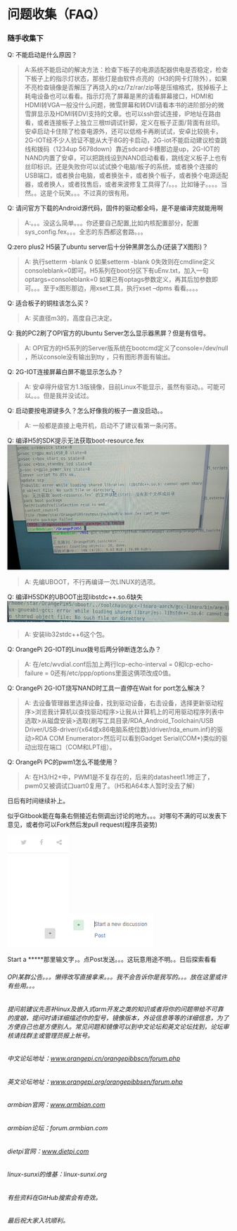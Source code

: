 # 问题收集（FAQ）

### 随手收集下

Q: 不能启动是什么原因？

> A:系统不能启动的解决方法：检查下板子的电源适配器供电是否稳定，检查下板子上的指示灯状态，那些灯是由软件点亮的（H3的网卡灯除外），如果不亮检查镜像是否解压了再烧入的xz/7z/rar/zip等是压缩格式，拔掉板子上耗电设备也可以看看。指示灯亮了屏幕是黑的请看屏幕接口，HDMI和HDMI转VGA一般没什么问题，微雪屏幕和转DVI请看本书的进阶部分的微雪屏显示及HDMI转DVI支持的文章。也可以ssh尝试连接，IP地址在路由看，或者连接板子上独立三根ttl调试针脚，定义在板子正面/背面有丝印。安卓启动卡住除了检查电源外，还可以低格卡再刷试试，安卓比较挑卡，2G-IOT经不少人验证不能从大于8G的卡启动，2G-iot不能启动建议检查跳线和拨码（1234up 5678down）靠近sdcard卡槽那边是up，2G-IOT的NAND内置了安卓，可以把跳线设到NAND启动看看，跳线定义板子上也有丝印标识。还是失败你可以试试换个电脑/板子的系统，或者换个连接的USB端口，或者换台电脑，或者换张卡，或者换个板子，或者换个电源适配器，或者换人，或者找售后，或者来波修复工具得了/。。。比如锤子。。。。当然。。这是个玩笑。。。不过真的很有用。

Q: 请问官方下载的Android源代码，固件的驱动都全吗，是不是编译完就能用啊

> A:。。。没这么简单。。。你还要自己配置,比如内核配置部分，配置sys\_config.fex。。。全志的东西都这套路。。。

Q:zero plus2 H5装了ubuntu server后十分钟黑屏怎么办\(还装了X图形\)？

> A: 执行setterm -blank 0 如果setterm -blank 0失效则在cmdline定义consoleblank=0即可。H5系列在boot分区下有uEnv.txt，加入一句optargs=consoleblank=0 如果已有optags参数定义，再其后加参数即可。。。至于x图形那边，用xset工具，执行xset –dpms 看看。。。。

Q: 适合板子的铜柱该怎么买？

> A: 买直径m3的，高度自己决定。

Q: 我的PC2刷了OPI官方的Ubuntu Server怎么显示器黑屏？但是有信号。

> A: OPI官方的H5系列的Server版系统在bootcmd定义了console=/dev/null ，所以console没有输出到tty ，只有图形界面有输出。

Q: 2G-IOT连接屏幕白屏不能显示怎么办？

> A: 安卓得升级官方1.3版镜像，目前Linux不能显示，虽然有驱动。。可能可以。。。但是我并没试过。

Q: 启动要按电源键多久？怎么好像我的板子一直没启动。。

> A: 一般都是直接上电开机，启动不了建议看第一条问答。

Q: 编译H5的SDK提示无法获取boot-resource.fex![](/assets/20170821145819.jpg)

> A: 先编UBOOT，不行再编译一次LINUX的选项。

Q: 编译H5SDK的UBOOT出现libstdc++.so.6缺失![](/assets/20170821150221.png)

> A: 安装lib32stdc++6这个包。

Q: OrangePi 2G-IOT的Linux拨号后两分钟断连怎么办？

> A: 在/etc/wvdial.conf后加上两行lcp-echo-interval = 0和lcp-echo-failure = 0还有/etc/ppp/options里面这俩项改成0值。

Q: OrangePi 2G-IOT烧写NAND时工具一直停在Wait for port怎么解决？

> A: 去设备管理器里选择设备，找到驱动设备，右击设备，选择更新驱动程序&gt;浏览我计算机以查找驱动程序&gt;让我从计算机上的可用驱动程序列表中选取&gt;从磁盘安装&gt;选取{刷写工具目录/RDA\_Android\_Toolchain/USB Driver/USB-driver/{x64或x86电脑系统位数}/driver/rda\_enum.inf}的驱动&gt;RDA COM Enumerator&gt;然后可以看到Gadget Serial\(COM\*\)类似的驱动出现在端口（COM和LPT组）。

Q: OrangePi PC的pwm1怎么不能使用？

> A: 在H3/H2+中，PWM1是不复存在的，后来的datasheet1.1修正了，pwm0又被调试口uart0复用了。（H5和A64本人暂时没去了解）

日后有时间继续补上。

似乎Gitbook能在每条右侧接近右侧调出讨论的地方。。。对哪句不满的可以发表下意见，或者你可以Fork然后发pull request\(程序员姿势\)

![](/assets/import.png)![](/assets/import1.png)

Start a \*\*\*\*\*那里输文字，。点Post发送。。。这玩意用途不明。。日后探索看看

###### OPI某群公告。。。懒得改写直接拿来。。。我不会告诉你是我写的。。。放在这里或许有些用。。。

###### 提问前建议先恶补linux及嵌入式arm开发之类的知识或者将你的问题带给不可靠的度娘，提问时请详细描述你的型号，镜像版本，外设信息等等的详细信息，为了方便自己也是方便别人。常见问题和镜像可以到中文论坛和英文论坛找到，论坛审核请找群主或管理员报上帐号。

###### 中文论坛地址：www.orangepi.cn/orangepibbscn/forum.php

###### 英文论坛地址：www.orangepi.org/orangepibbsen/forum.php

###### armbian官网：www.armbian.com

###### armbian论坛：forum.armbian.com

###### dietpi官网：www.dietpi.com

###### linux-sunxi的维基：linux-sunxi.org

###### 有些资料在GitHub搜索会有奇效。

###### 最后祝大家入坑顺利。




